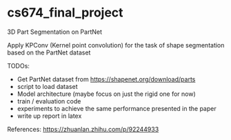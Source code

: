 # cs674_final_project
3D Part Segmentation on PartNet


Apply KPConv (Kernel point convolution) for the task of shape segmentation based on the PartNet dataset

TODOs:
 - Get PartNet dataset from https://shapenet.org/download/parts 
 - script to load dataset
 - Model architecture (maybe focus on just the rigid one for now)
 - train / evaluation code
 - experiments to achieve the same performance presented in the paper
 - write up report in latex


References:
https://zhuanlan.zhihu.com/p/92244933


